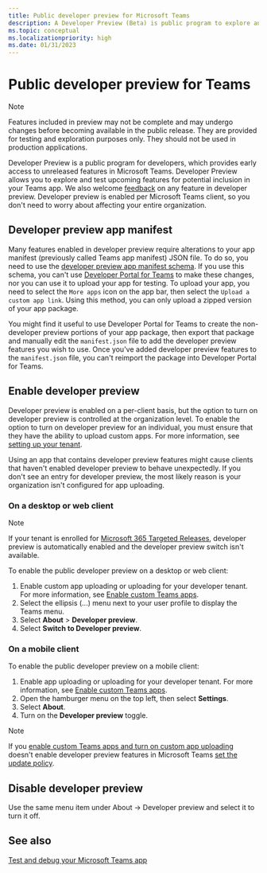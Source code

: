 ```yaml
---
title: Public developer preview for Microsoft Teams
description: A Developer Preview (Beta) is public program to explore and test upcoming features for potential inclusion in your Microsoft Teams app.
ms.topic: conceptual
ms.localizationpriority: high
ms.date: 01/31/2023
---
```

# Public developer preview for Teams

>[!NOTE]
>Features included in preview may not be complete and may undergo changes before becoming available in the public release. They are provided for testing and exploration purposes only. They should not be used in production applications.

Developer Preview is a public program for developers, which provides early access to unreleased features in Microsoft Teams. Developer Preview allows you to explore and test upcoming features for potential inclusion in your Teams app. We also welcome [feedback](~/feedback.md) on any feature in developer preview. Developer preview is enabled per Microsoft Teams client, so you don't need to worry about affecting your entire organization.

## Developer preview app manifest

Many features enabled in developer preview require alterations to your app manifest (previously called Teams app manifest) JSON file. To do so, you need to use the [developer preview app manifest  schema](~/resources/schema/manifest-schema-dev-preview.md). If you use this schema, you can't use [Developer Portal for Teams](~/concepts/build-and-test/teams-developer-portal.md) to make these changes, nor you can use it to upload your app for testing. To upload your app, you need to select the `More apps` icon on the app bar, then select the `Upload a custom app link`. Using this method, you can only upload a zipped version of your app package.

You might find it useful to use Developer Portal for Teams to create the non-developer preview portions of your app package, then export that package and manually edit the `manifest.json` file to add the developer preview features you wish to use. Once you've added developer preview features to the `manifest.json` file, you can't reimport the package into Developer Portal for Teams.

## Enable developer preview

Developer preview is enabled on a per-client basis, but the option to turn on developer preview is controlled at the organization level. To enable the option to turn on developer preview for an individual, you must ensure that they have the ability to upload custom apps. For more information, see [setting up your tenant](~/concepts/build-and-test/prepare-your-o365-tenant.md).

Using an app that contains developer preview features might cause clients that haven't enabled developer preview to behave unexpectedly. If you don't see an entry for developer preview, the most likely reason is your organization isn't configured for app uploading.

### On a desktop or web client

> [!NOTE]
> If your tenant is enrolled for [Microsoft 365 Targeted Releases](/microsoft-365/admin/manage/release-options-in-office-365), developer preview is automatically enabled and the developer preview switch isn't available.

To enable the public developer preview on a desktop or web client:

1. Enable custom app uploading or uploading for your developer tenant. For more information, see [Enable custom Teams apps](../../concepts/build-and-test/prepare-your-o365-tenant.md#enable-custom-teams-apps-and-turn-on-custom-app-uploading).
1. Select the ellipsis (...) menu next to your user profile to display the Teams menu.
1. Select **About** > **Developer preview**.
1. Select **Switch to Developer preview**.

### On a mobile client

To enable the public developer preview on a mobile client:

1. Enable app uploading or uploading for your developer tenant. For more information, see [Enable custom Teams apps](../../concepts/build-and-test/prepare-your-o365-tenant.md#enable-custom-teams-apps-and-turn-on-custom-app-uploading).
1. Open the hamburger menu on the top left, then select **Settings**.
1. Select **About**.
1. Turn on the **Developer preview** toggle.

> [!NOTE]
> If you [enable custom Teams apps and turn on custom app uploading](../../concepts/build-and-test/prepare-your-o365-tenant.md#enable-custom-teams-apps-and-turn-on-custom-app-uploading) doesn't enable developer preview features in Microsoft Teams [set the update policy](/MicrosoftTeams/public-preview-doc-updates#set-the-update-policy).

## Disable developer preview

Use the same menu item under About → Developer preview and select it to turn it off.

## See also

[Test and debug your Microsoft Teams app](~/concepts/build-and-test/debug.md)
